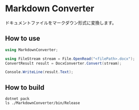 # Markdown Converter

ドキュメントファイルをマークダウン形式に変換します。


## How to use
```cs
using MarkdownConverter;

using FileStream stream = File.OpenRead("<filePath>.docx");
ConvertResult result = DocxConverter.Convert(stream);

Console.WriteLine(result.Text);
```

## How to build
```shell
dotnet pack
ls ./MarkdownConverter/bin/Release
```